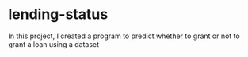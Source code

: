 # lending-status
In this project, I created a program to predict whether to grant or not to grant a loan using a dataset
